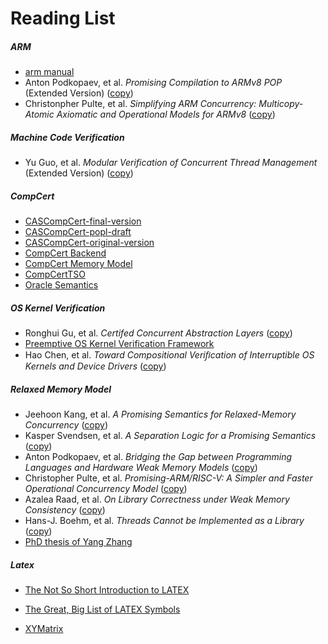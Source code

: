 # Reading List

##### ARM 

- [arm manual](./public_html/ARM/arm_manual.pdf)
- Anton Podkopaev, et al. *Promising Compilation to ARMv8 POP* (Extended Version) ([copy](./public_html/ARM/ecoop2017-arm-full.pdf))
- Christonpher Pulte, et al. *Simplifying ARM Concurrency: Multicopy-Atomic Axiomatic and Operational Models for ARMv8* ([copy](./public_html/ARM/Simplifying-ARM-Concurrency-Multicopy-Atomic.pdf))

##### Machine Code Verification 

- Yu Guo, et al. *Modular Verification of Concurrent Thread Management* (Extended Version) ([copy](./public_html/Certi-Machine-Code/Module_Verification_of_Concurrent_Thread_Management.pdf))

##### CompCert 

- [CASCompCert-final-version](./public_html/CompCert/CASComp.pdf)
- [CASCompCert-popl-draft](./public_html/CompCert/paper.pdf)
- [CASCompCert-original-version](./public_html/CompCert/TR-Jiang.pdf)
- [CompCert Backend](./public_html/CompCert/compcert-backend.pdf)
- [CompCert Memory Model](./public_html/CompCert/compcert-memory-model.pdf)
- [CompCertTSO](./public_html/CompCert/CompCertTSO.pdf)
- [Oracle Semantics](./public_html/CompCert/Oracle-Semantics.pdf)

##### OS Kernel Verification

- Ronghui Gu, et al. *Certifed Concurrent Abstraction Layers* ([copy](./public_html/OSVeri/Certified_Concurrent_Abstract_Layer))
- [Preemptive OS Kernel Verification Framework](./public_html/OSVeri/framework.pdf)
- Hao Chen, et al. *Toward Compositional Veriﬁcation of Interruptible OS Kernels and Device Drivers* ([copy](./public_html/OSVeri/Toward_Compositional_Veriﬁcation_of_Interruptible_OS_Kernels_and_Device_Drivers.pdf))

##### Relaxed Memory Model

- Jeehoon Kang, et al. *A Promising Semantics for Relaxed-Memory Concurrency* ([copy](./public_html/mem_model/A_Promising_Semantics_for_Relaxed-Memory_Concurrency.pdf))
- Kasper Svendsen, et al. *A Separation Logic for a Promising Semantics* ([copy](./public_html/mem_model/A_Separation_Logic_for_a_Promising_Semantics.pdf))
- Anton Podkopaev, et al. *Bridging the Gap between Programming Languages and Hardware Weak Memory Models* ([copy](./public_html/mem_model/pl_mem.pdf))
- Christopher Pulte, et al. *Promising-ARM/RISC-V: A Simpler and Faster Operational Concurrency Model* ([copy](./public_html/mem_model/Promising-ARM_RISC-V.pdf))
- Azalea Raad, et al. *On Library Correctness under Weak Memory Consistency* ([copy](./public_html/mem_model/Libraries-POPL-2019))
- Hans-J. Boehm, et al. *Threads Cannot be Implemented as a Library* ([copy](./public_html/mem_model/Threads_can't_be_implemented_as_a_library.pdf))
- [PhD thesis of Yang Zhang](./public_html/mem_model/张扬论文_v3.pdf)

##### Latex

- [The Not So Short Introduction to LATEX](./public_html/Latex/lshort.pdf)

- [The Great, Big List of LATEX Symbols ](./public_html/Latex/LaTex_symbols.pdf)
- [XYMatrix](./public_html/Latex/xymatrix.pdf)

